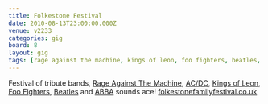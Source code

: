 ```yaml
---
title: Folkestone Festival
date: 2010-08-13T23:00:00.000Z
venue: v2233
categories: gig
board: 8
layout: gig
tags: [rage against the machine, kings of leon, foo fighters, beatles, abba, festival, kings]
---
```

Festival of tribute bands, <a href="/wiki/rage+against+the+machine">Rage Against The Machine</a>, <a href="/wiki/ac+dc">AC/DC</a>, <a href="/wiki/kings+of+leon">Kings of Leon</a>, <a href="/wiki/foo+fighters">Foo Fighters</a>, <a href="/wiki/beatles">Beatles</a> and <a href="/wiki/abba">ABBA</a> sounds ace!
<a href="http://www.folkestonefamilyfestival.co.uk">folkestonefamilyfestival.co.uk</a>